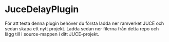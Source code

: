 # JuceDelayPlugin

För att testa denna plugin behöver du första ladda ner ramverket JUCE och sedan skapa ett nytt projekt.
Ladda sedan ner filerna från detta repo och lägg till i source-mappen i ditt JUCE-projekt.
